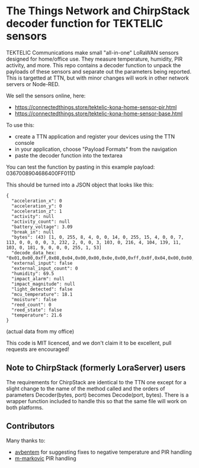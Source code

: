 # The Things Network and ChirpStack decoder function for TEKTELIC sensors
TEKTELIC Communications make small "all-in-one" LoRaWAN sensors designed for home/office use. They measure temperature, humidity, PIR activity, and more. This repo contains a decoder function to unpack the payloads of these sensors and separate out the parameters being reported. This is targetted at TTN, but with minor changes will work in other network servers or Node-RED.

We sell the sensors online, here:
 * https://connectedthings.store/tektelic-kona-home-sensor-pir.html
 * https://connectedthings.store/tektelic-kona-home-sensor-base.html

To use this:
* create a TTN application and register your devices using the TTN console
* in your application, choose "Payload Formats" from the navigation
* paste the decoder function into the textarea

You can test the function by pasting in this example payload: 0367008904686400FF011D

This should be turned into a JSON object that looks like this:
```
{
  "acceleration_x": 0
  "acceleration_y": 0
  "acceleration_z": 1
  "activity": null
  "activity_count": null
  "battery_voltage": 3.09
  "break_in": null
  "bytes": (43) [1, 0, 255, 8, 4, 0, 0, 14, 0, 255, 15, 4, 0, 0, 7, 113, 0, 0, 0, 0, 3, 232, 2, 0, 0, 3, 103, 0, 216, 4, 104, 139, 11, 103, 0, 181, 9, 0, 0, 0, 255, 1, 53]
  "decode_data_hex: "0x01,0x00,0xff,0x08,0x04,0x00,0x00,0x0e,0x00,0xff,0x0f,0x04,0x00,0x00,0x07,0x71,0x00,0x00,0x00,0x00,0x03,0xe8,0x02,0x00,0x00,0x03,0x67,0x00,0xd8,0x04,0x68,0x8b,0x0b,0x67,0x00,0xb5,0x09,0x00,0x00,0x00,0xff,0x01,0x35"
  "external_input": false
  "external_input_count": 0
  "humidity": 69.5
  "impact_alarm": null
  "impact_magnitude": null
  "light_detected": false
  "mcu_temperature": 18.1
  "moisture": false
  "reed_count": 0
  "reed_state": false
  "temperature": 21.6
}
```
(actual data from my office)

This code is MIT licenced, and we don't claim it to be excellent, pull requests are encouraged!

## Note to ChirpStack (formerly LoraServer) users

The requirements for ChirpStack are identical to the TTN one except for a slight change to the name of the method called and the orders of parameters Decoder(bytes, port) becomes Decode(port, bytes). There is a wrapper function included to handle this so that the same file will work on both platforms.

## Contributors
Many thanks to:
 * [avbentem](https://github.com/avbentem) for suggesting fixes to negative temperature and PIR handling
 * [m-markovic](https://github.com/m-markovic) PIR handling

